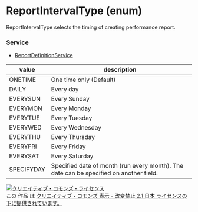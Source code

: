 # ReportIntervalType (enum)
ReportIntervalType selects the timing of creating performance report.
### Service
+ [ReportDefinitionService](../services/ReportDefinitionService.md)

| value | description | 
|---|---|
| ONETIME| One time only (Default) |
| DAILY| Every day |
| EVERYSUN| Every Sunday |
| EVERYMON| Every Monday |
| EVERYTUE| Every Tuesday |
| EVERYWED| Every Wednesday |
| EVERYTHU| Every Thursday |
| EVERYFRI| Every Friday |
| EVERYSAT| Every Saturday |
| SPECIFYDAY| Specified date of month (run every month). The date can be specified on another field. |

<a rel="license" href="http://creativecommons.org/licenses/by-nd/2.1/jp/"><img alt="クリエイティブ・コモンズ・ライセンス" style="border-width:0" src="https://i.creativecommons.org/l/by-nd/2.1/jp/88x31.png" /></a><br />この 作品 は <a rel="license" href="http://creativecommons.org/licenses/by-nd/2.1/jp/">クリエイティブ・コモンズ 表示 - 改変禁止 2.1 日本 ライセンスの下に提供されています。</a>

